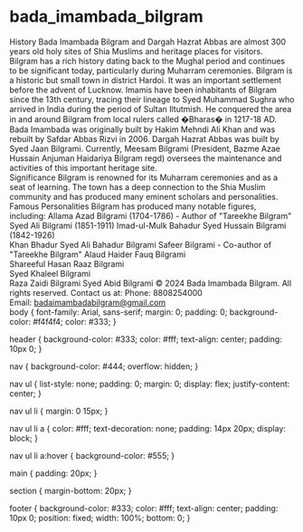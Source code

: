 # bada_imambada_bilgram
History Bada Imambada Bilgram and Dargah Hazrat Abbas are almost 300 years old holy sites of Shia Muslims and heritage places for visitors.                                          
Bilgram has a rich history dating back to the Mughal period and continues to be significant today, particularly during Muharram ceremonies.  Bilgram is a historic but small town in district Hardoi. It was an important settlement before the advent of Lucknow. Imamis have been inhabitants of Bilgram since the 13th century, tracing their lineage to Syed Muhammad Sughra who arrived in India during the period of Sultan Iltutmish. He conquered the area in and around Bilgram from local rulers called �Bharas� in 1217-18 AD.                                Bada Imambada was originally built by Hakim Mehndi Ali Khan and was rebuilt by Safdar Abbas Rizvi in 2006. Dargah Hazrat Abbas was built by Syed Jaan Bilgrami.  Currently, Meesam Bilgrami (President, Bazme Azae Hussain Anjuman Haidariya Bilgram regd) oversees the maintenance and activities of this important heritage site.                                         
Significance Bilgram is renowned for its Muharram ceremonies and as a seat of learning. The town has a deep connection to the Shia Muslim community and has produced many eminent scholars and personalities.                                                                                                                                                                    
 Famous Personalities Bilgram has produced many notable figures, including:                                                                                                              Allama Azad Bilgrami (1704-1786) - Author of "Tareekhe Bilgram"                                                                                                                         
Syed Ali Bilgrami (1851-1911)                                                                                                                                                           Imad-ul-Mulk Bahadur Syed Hussain Bilgrami (1842-1926)                                                                                                                                  
Khan Bhadur Syed Ali Bahadur Bilgrami                                                                                                                                                 Safeer Bilgrami - Co-author of "Tareekhe Bilgram"                                                                                                                                      Alaud Haider Fauq Bilgrami                                                                                                                                                         
Shareeful Hasan Raaz Bilgrami                                                                                                                                                           
Syed Khaleel Bilgrami                                                                                                                                                                  
Raza Zaidi Bilgrami                                                                                                                                                                    Syed Abid Bilgrami                                                                                                                                                                        © 2024 Bada Imambada Bilgram. All rights reserved.                                                                                                                                   Contact us at:  Phone: 8808254000                                                                                                                                                    
Email: badaimambadabilgram@gmail.com  
body {
    font-family: Arial, sans-serif;
    margin: 0;
    padding: 0;
    background-color: #f4f4f4;
    color: #333;
}

header {
    background-color: #333;
    color: #fff;
    text-align: center;
    padding: 10px 0;
}

nav {
    background-color: #444;
    overflow: hidden;
}

nav ul {
    list-style: none;
    padding: 0;
    margin: 0;
    display: flex;
    justify-content: center;
}

nav ul li {
    margin: 0 15px;
}

nav ul li a {
    color: #fff;
    text-decoration: none;
    padding: 14px 20px;
    display: block;
}

nav ul li a:hover {
    background-color: #555;
}

main {
    padding: 20px;
}

section {
    margin-bottom: 20px;
}

footer {
    background-color: #333;
    color: #fff;
    text-align: center;
    padding: 10px 0;
    position: fixed;
    width: 100%;
    bottom: 0;
}
